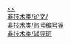 <br/>[<<](?name=index)<br/>[非技术类/论文/](?name=非技术类/论文/index)<br/>[非技术类/账号编号等](?name=非技术类/账号编号等)<br/>[非技术类/辅导班](?name=非技术类/辅导班)